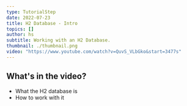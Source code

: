 ```yaml
---
type: TutorialStep
date: 2022-07-23
title: H2 Database - Intro
topics: []
author: hs
subtitle: Working with an H2 Database.
thumbnail: ./thumbnail.png
video: "https://www.youtube.com/watch?v=QuvS_VLbGko&start=3477s"
---
```


## What's in the video?

- What the H2 database is
- How to work with it

